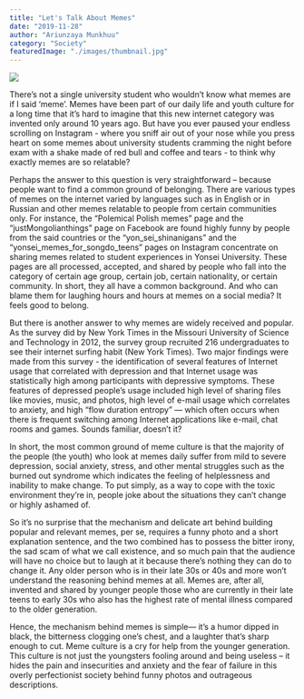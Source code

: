 ```yaml
---
title: "Let's Talk About Memes"
date: "2019-11-28"
author: "Ariunzaya Munkhuu"
category: "Society"
featuredImage: "./images/thumbnail.jpg"
---
```


![](/images/thumbnail.jpg)

There’s not a single university student who wouldn’t know what memes are if I said ‘meme’. Memes have been part of our daily life and youth culture for a long time that it’s hard to imagine that this new internet category was invented only around 10 years ago. But have you ever paused your endless scrolling on Instagram - where you sniff air out of your nose while you press heart on some memes about university students cramming the night before exam with a shake made of red bull and coffee and tears - to think why exactly memes are so relatable?

Perhaps the answer to this question is very straightforward – because people want to find a common ground of belonging. There are various types of memes on the internet varied by languages such as in English or in Russian and other memes relatable to people from certain communities only. For instance, the “Polemical Polish memes” page and the “justMongolianthings” page on Facebook are found highly funny by people from the said countries or the “yon\_sei\_shinanigans” and the “yonsei\_memes\_for\_songdo\_teens” pages on Instagram concentrate on sharing memes related to student experiences in Yonsei University. These pages are all processed, accepted, and shared by people who fall into the category of certain age group, certain job, certain nationality, or certain community. In short, they all have a common background. And who can blame them for laughing hours and hours at memes on a social media? It feels good to belong.

But there is another answer to why memes are widely received and popular. As the survey did by New York Times in the Missouri University of Science and Technology in 2012, the survey group recruited 216 undergraduates to see their internet surfing habit (New York Times). Two major findings were made from this survey - the identification of several features of Internet usage that correlated with depression and that Internet usage was statistically high among participants with depressive symptoms. These features of depressed people’s usage included high level of sharing files like movies, music, and photos, high level of e-mail usage which correlates to anxiety, and high “flow duration entropy” — which often occurs when there is frequent switching among Internet applications like e-mail, chat rooms and games. Sounds familiar, doesn’t it?

In short, the most common ground of meme culture is that the majority of the people (the youth) who look at memes daily suffer from mild to severe depression, social anxiety, stress, and other mental struggles such as the burned out syndrome which indicates the feeling of helplessness and inability to make change. To put simply, as a way to cope with the toxic environment they’re in, people joke about the situations they can’t change or highly ashamed of.

So it’s no surprise that the mechanism and delicate art behind building popular and relevant memes, per se, requires a funny photo and a short explanation sentence, and the two combined has to possess the bitter irony, the sad scam of what we call existence, and so much pain that the audience will have no choice but to laugh at it because there’s nothing they can do to change it. Any older person who is in their late 30s or 40s and more won’t understand the reasoning behind memes at all. Memes are, after all, invented and shared by younger people those who are currently in their late teens to early 30s who also has the highest rate of mental illness compared to the older generation.

Hence, the mechanism behind memes is simple— it’s a humor dipped in black, the bitterness clogging one’s chest, and a laughter that’s sharp enough to cut. Meme culture is a cry for help from the younger generation. This culture is not just the youngsters fooling around and being useless – it hides the pain and insecurities and anxiety and the fear of failure in this overly perfectionist society behind funny photos and outrageous descriptions.
